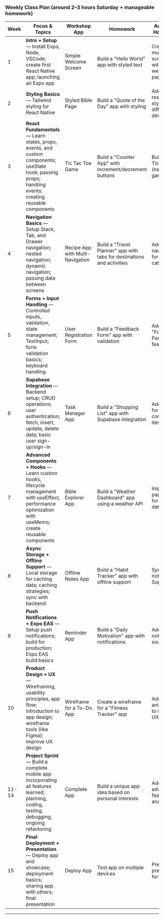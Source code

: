 ### Weekly Class Plan (around 2–3 hours Saturday + manageable homework)

| Week  | Focus & Topics                                                                                 | Workshop App                              | Homework                                      | Advanced Homework                             |
| ----- | ---------------------------------------------------------------------------------------------- | ----------------------------------------- | -------------------------------------------- | --------------------------------------------- |
| 1     | **Intro + Setup** — Install Expo, Node, VSCode; create first React Native app; launching an Expo app | Simple Welcome Screen                     | Build a "Hello World" app with styled text    | Create a multi-screen app with a welcome page |
| 2     | **Styling Basics** — Tailwind styling for React Native                                         | Styled Bible Page                         | Build a "Quote of the Day" app with styling  | Add responsive styling for different devices  |
| 3     | **React Fundamentals** — Learn states, props, events, and custom components; useState hook; passing props; handling events; creating reusable components | Tic Tac Toe Game                          | Build a "Counter App" with increment/decrement buttons | Build Super Tic Tac Toe (nested games)        |
| 4     | **Navigation Basics** — Setup Stack, Tab, and Drawer navigation; nested navigation; dynamic navigation; passing data between screens | Recipe App with Multi-Navigation          | Build a "Travel Planner" app with tabs for destinations and activities | Add nested navigation for trip categories     |
| 5     | **Forms + Input Handling** — Controlled inputs, validation, state management; TextInput; form validation basics; keyboard handling | User Registration Form                    | Build a "Feedback Form" app with validation  | Add a "Forgot Password" feature              |
| 6     | **Supabase Integration** — Backend setup; CRUD operations; user authentication; fetch, insert, update, delete data; basic user sign-up/sign-in | Task Manager App                          | Build a "Shopping List" app with Supabase integration | Add filtering for completed items             |
| 7     | **Advanced Components + Hooks** — Learn custom hooks, lifecycle management with useEffect, performance optimization with useMemo; create reusable components | Bible Explorer App                        | Build a "Weather Dashboard" app using a weather API | Implement pagination for large datasets       |
| 8     | **Async Storage + Offline Support** — Local storage for caching data; caching strategies; sync with backend | Offline Notes App                         | Build a "Habit Tracker" app with offline support | Sync offline notes with Supabase              |
| 9     | **Push Notifications + Expo EAS** — Setup push notifications; build for production; Expo EAS build basics | Reminder App                              | Build a "Daily Motivation" app with notifications | Add custom notification sounds                |
| 10    | **Product Design + UX** — Wireframing, usability principles, app flow; introduction to app design; wireframe tools (like Figma); improve UX design | Wireframe for a To-Do App                 | Create a wireframe for a "Fitness Tracker" app | Add animations to improve UX                  |
| 11-14 | **Project Sprint** — Build a complete mobile app incorporating all features learned; planning, coding, testing, debugging, ongoing refactoring | Complete App                              | Build a unique app idea based on personal interests | Add advanced features like analytics          |
| 15    | **Final Deployment + Presentation** — Deploy app and showcase; deployment basics; sharing app with others; final presentation | Deploy App                                | Test app on multiple devices                 | Prepare a presentation for the app            |

---